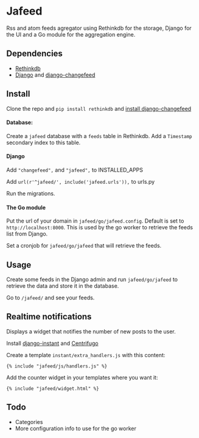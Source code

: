 # Jafeed

Rss and atom feeds agregator using Rethinkdb for the storage, Django for the UI and a Go module for the aggregation
engine.

## Dependencies

- [Rethinkdb](http://rethinkdb.com)
- [Django](https://github.com/django/django) and [django-changefeed](https://github.com/synw/django-changefeed)

## Install

Clone the repo and `pip install rethinkdb`
and [install django-changefeed](http://django-changefeed.readthedocs.io/en/latest/src/install.html)

#### Database:

Create a `jafeed` database with a `feeds` table in Rethinkdb. Add a `Timestamp` secondary index to this table.

#### Django

Add `"changefeed",` and `"jafeed",` to INSTALLED_APPS

Add `url(r'^jafeed/', include('jafeed.urls')),` to urls.py

Run the migrations.

#### The Go module

Put the url of your domain in `jafeed/go/jafeed.config`. Default is set to `http://localhost:8000`. This is used by
the go worker to retrieve the feeds list from Django.

Set a cronjob for `jafeed/go/jafeed` that will retrieve the feeds.

## Usage

Create some feeds in the Django admin and run `jafeed/go/jafeed` to retrieve the data and store it in the database.

Go to `/jafeed/` and see your feeds.

## Realtime notifications

Displays a widget that notifies the number of new posts to the user.

Install [django-instant](https://github.com/synw/django-instant) and 
[Centrifugo](https://github.com/centrifugal/centrifugo)

Create a template ``instant/extra_handlers.js`` with this content:

  ```django
{% include "jafeed/js/handlers.js" %}
  ```

Add the counter widget in your templates where you want it:

  ```django
{% include "jafeed/widget.html" %}
  ```

## Todo

- Categories
- More configuration info to use for the go worker